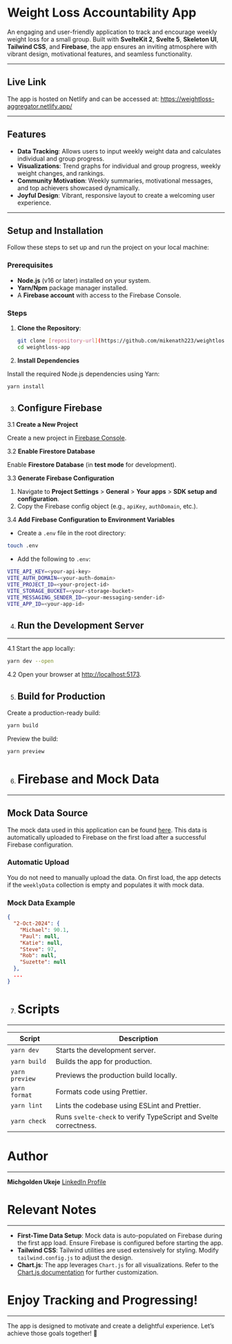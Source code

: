 # **Weight Loss Accountability App**

An engaging and user-friendly application to track and encourage weekly weight loss for a small group. Built with **SvelteKit 2**, **Svelte 5**, **Skeleton UI**, **Tailwind CSS**, and **Firebase**, the app ensures an inviting atmosphere with vibrant design, motivational features, and seamless functionality.

---

## **Live Link**

The app is hosted on Netlify and can be accessed at: https://weightloss-aggregator.netlify.app/

---

## **Features**
- **Data Tracking**: Allows users to input weekly weight data and calculates individual and group progress.
- **Visualizations**: Trend graphs for individual and group progress, weekly weight changes, and rankings.
- **Community Motivation**: Weekly summaries, motivational messages, and top achievers showcased dynamically.
- **Joyful Design**: Vibrant, responsive layout to create a welcoming user experience.

---

## **Setup and Installation**

Follow these steps to set up and run the project on your local machine:

### **Prerequisites**
- **Node.js** (v16 or later) installed on your system.
- **Yarn/Npm** package manager installed.
- A **Firebase account** with access to the Firebase Console.

### **Steps**

1. **Clone the Repository**:
   ```bash
   git clone [repository-url](https://github.com/mikenath223/weightloss-app)
   cd weightloss-app

2. **Install Dependencies**

Install the required Node.js dependencies using Yarn:

```bash
yarn install
```

3. ## Configure Firebase

3.1 **Create a New Project**

Create a new project in [Firebase Console](https://console.firebase.google.com/).

3.2 **Enable Firestore Database**

Enable **Firestore Database** (in **test mode** for development).

3.3 **Generate Firebase Configuration**

1. Navigate to **Project Settings** > **General** > **Your apps** > **SDK setup and configuration**.
2. Copy the Firebase config object (e.g., `apiKey`, `authDomain`, etc.).

3.4 **Add Firebase Configuration to Environment Variables**

- Create a `.env` file in the root directory:

```bash
touch .env
```

- Add the following to `.env`:

```bash
VITE_API_KEY=<your-api-key>
VITE_AUTH_DOMAIN=<your-auth-domain>
VITE_PROJECT_ID=<your-project-id>
VITE_STORAGE_BUCKET=<your-storage-bucket>
VITE_MESSAGING_SENDER_ID=<your-messaging-sender-id>
VITE_APP_ID=<your-app-id>
```

4. ## Run the Development Server
-----------------------------

4.1 Start the app locally:

```bash
yarn dev --open
```

4.2 Open your browser at [http://localhost:5173](http://localhost:5173).

5. ## Build for Production

Create a production-ready build:

```bash
yarn build
```

Preview the build:

```bash
yarn preview
```

6. # Firebase and Mock Data
-------------------------

## Mock Data Source

The mock data used in this application can be found [here](https://example.com/mock-data). This data is automatically uploaded to Firebase on the first load after a successful Firebase configuration.

### Automatic Upload

You do not need to manually upload the data. On first load, the app detects if the `weeklyData` collection is empty and populates it with mock data.

### Mock Data Example

```json
{
  "2-Oct-2024": {
    "Michael": 90.1,
    "Paul": null,
    "Katie": null,
    "Steve": 97,
    "Rob": null,
    "Suzette": null
  },
  ...
}
```

7. # Scripts
-------------------------


| **Script**                | **Description**                                                      |
|----------------------------|----------------------------------------------------------------------|
| `yarn dev`                | Starts the development server.                                      |
| `yarn build`              | Builds the app for production.                                      |
| `yarn preview`            | Previews the production build locally.                              |
| `yarn format`             | Formats code using Prettier.                                        |
| `yarn lint`               | Lints the codebase using ESLint and Prettier.                       |
| `yarn check`              | Runs `svelte-check` to verify TypeScript and Svelte correctness.    |

# Author
-------------------------


**Michgolden Ukeje**  [LinkedIn Profile](https://www.linkedin.com/in/michgoldenukeje/)  

# Relevant Notes
-------------------------

* **First-Time Data Setup**: Mock data is auto-populated on Firebase during the first app load. Ensure Firebase is configured before starting the app.
* **Tailwind CSS**: Tailwind utilities are used extensively for styling. Modify `tailwind.config.js` to adjust the design.
* **Chart.js**: The app leverages `Chart.js` for all visualizations. Refer to the [Chart.js documentation](https://www.chartjs.org/docs/latest/) for further customization.

# Enjoy Tracking and Progressing!
-------------------------

The app is designed to motivate and create a delightful experience. Let’s achieve those goals together! 🎉
